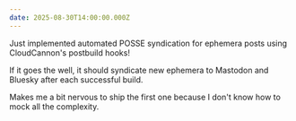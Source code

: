 ```yaml
---
date: 2025-08-30T14:00:00.000Z
---
```


Just implemented automated POSSE syndication for ephemera posts using
CloudCannon's postbuild hooks!

If it goes the well, it should syndicate new ephemera to Mastodon and Bluesky
after each successful build.

Makes me a bit nervous to ship the first one because I don't know how to mock
all the complexity.
